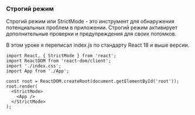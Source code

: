 ### Строгий режим
Строгий режим или StrictMode - это инструмент для обнаружения потенциальных проблем в приложении. Строгий режим активирует дополнительные проверки и предупреждения для своих потомков.

В этом уроке я переписал index.js по стандарту React 18 и выше версии.
```
import React, { StrictMode } from 'react';
import ReactDOM from 'react-dom/client';
import './index.css';
import App from './App';

const root = ReactDOM.createRoot(document.getElementById('root'));
root.render(
  <StrictMode>
    <App />
  </StrictMode>
);
```